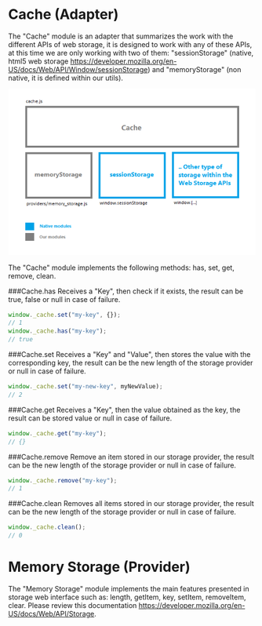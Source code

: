 Cache (Adapter)
===============

The "Cache" module is an adapter that summarizes the work with the different APIs of web storage, it is designed to work with any of these APIs, at this time we are only working with two of them: "sessionStorage" (native, html5 web storage https://developer.mozilla.org/en-US/docs/Web/API/Window/sessionStorage) and "memoryStorage" (non native, it is defined within our utils).

![Diagram.](./screenshots/diagram.png)

The "Cache" module implements the following methods: has, set, get, remove, clean.

###Cache.has 
Receives a "Key", then check if it exists, the result can be true, false or null in case of failure.
```js
window._cache.set("my-key", {});
// 1
window._cache.has("my-key");
// true
```

###Cache.set 
Receives a "Key" and "Value", then stores the value with the corresponding key, the result can be the new length of the storage provider or null in case of failure.
```js
window._cache.set("my-new-key", myNewValue);
// 2
```

###Cache.get 
Receives a "Key", then the value obtained as the key, the result can be stored value or null in case of failure.
```js
window._cache.get("my-key");
// {}
```

###Cache.remove
Remove an item stored in our storage provider, the result can be the new length of the storage provider or null in case of failure.
```js
window._cache.remove("my-key");
// 1
```

###Cache.clean 
Removes all items stored in our storage provider, the result can be the new length of the storage provider or null in case of failure.
```js
window._cache.clean();
// 0
```

Memory Storage (Provider)
=========================

The "Memory Storage" module implements the main features presented in storage web interface such as: length, getItem, key, setItem, removeItem, clear. Please review this documentation https://developer.mozilla.org/en-US/docs/Web/API/Storage.